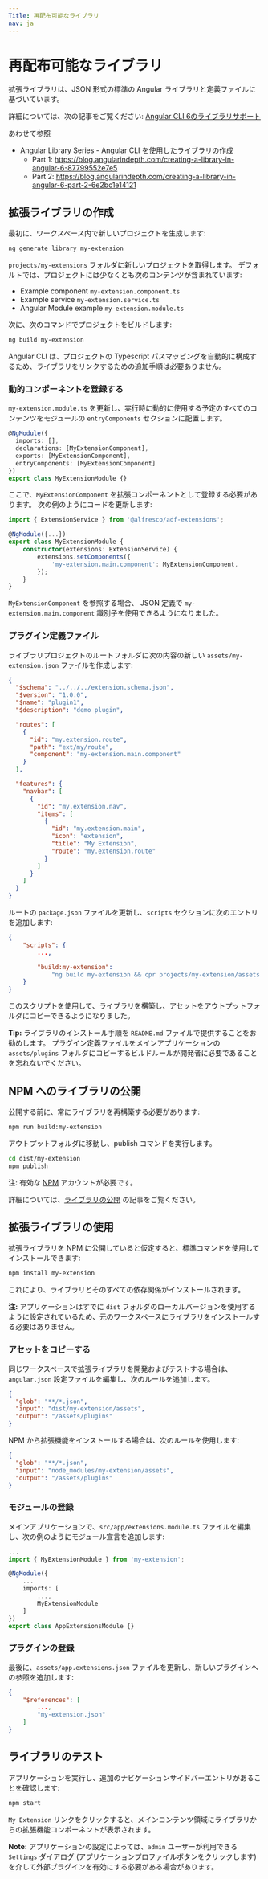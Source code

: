 ```yaml
---
Title: 再配布可能なライブラリ
nav: ja
---
```


# 再配布可能なライブラリ

拡張ライブラリは、JSON 形式の標準の Angular ライブラリと定義ファイルに基づいています。

詳細については、次の記事をご覧ください: [Angular CLI 6のライブラリサポート](https://github.com/angular/angular-cli/wiki/stories-create-library#library-support-in-angular-cli-6)

あわせて参照

- Angular Library Series - Angular CLI を使用したライブラリの作成
  - Part 1: https://blog.angularindepth.com/creating-a-library-in-angular-6-87799552e7e5
  - Part 2: https://blog.angularindepth.com/creating-a-library-in-angular-6-part-2-6e2bc1e14121

## 拡張ライブラリの作成

最初に、ワークスペース内で新しいプロジェクトを生成します:

```sh
ng generate library my-extension
```

`projects/my-extensions` フォルダに新しいプロジェクトを取得します。
デフォルトでは、プロジェクトには少なくとも次のコンテンツが含まれています:

- Example component `my-extension.component.ts`
- Example service `my-extension.service.ts`
- Angular Module example `my-extension.module.ts`

次に、次のコマンドでプロジェクトをビルドします:

```sh
ng build my-extension
```

Angular CLI は、プロジェクトの Typescript パスマッピングを自動的に構成するため、ライブラリをリンクするための追加手順は必要ありません。

### 動的コンポーネントを登録する

`my-extension.module.ts` を更新し、実行時に動的に使用する予定のすべてのコンテンツをモジュールの `entryComponents` セクションに配置します。

```typescript
@NgModule({
  imports: [],
  declarations: [MyExtensionComponent],
  exports: [MyExtensionComponent],
  entryComponents: [MyExtensionComponent]
})
export class MyExtensionModule {}
```

ここで、`MyExtensionComponent` を拡張コンポーネントとして登録する必要があります。
次の例のようにコードを更新します:

```typescript
import { ExtensionService } from '@alfresco/adf-extensions';

@NgModule({...})
export class MyExtensionModule {
    constructor(extensions: ExtensionService) {
        extensions.setComponents({
            'my-extension.main.component': MyExtensionComponent,
        });
    }
}
```

`MyExtensionComponent` を参照する場合、
JSON 定義で `my-extension.main.component` 識別子を使用できるようになりました。

### プラグイン定義ファイル

ライブラリプロジェクトのルートフォルダに次の内容の新しい `assets/my-extension.json` ファイルを作成します:

```json
{
  "$schema": "../../../extension.schema.json",
  "$version": "1.0.0",
  "$name": "plugin1",
  "$description": "demo plugin",

  "routes": [
    {
      "id": "my.extension.route",
      "path": "ext/my/route",
      "component": "my-extension.main.component"
    }
  ],

  "features": {
    "navbar": [
      {
        "id": "my.extension.nav",
        "items": [
          {
            "id": "my.extension.main",
            "icon": "extension",
            "title": "My Extension",
            "route": "my.extension.route"
          }
        ]
      }
    ]
  }
}
```

ルートの `package.json` ファイルを更新し、`scripts` セクションに次のエントリを追加します:

```json
{
    "scripts": {
        ...,

        "build:my-extension":
            "ng build my-extension && cpr projects/my-extension/assets dist/my-extension/assets --deleteFirst"
    }
}
```

このスクリプトを使用して、ライブラリを構築し、アセットをアウトプットフォルダにコピーできるようになりました。

**Tip:** ライブラリのインストール手順を `README.md` ファイルで提供することをお勧めします。
プラグイン定義ファイルをメインアプリケーションの `assets/plugins` フォルダにコピーするビルドルールが開発者に必要であることを忘れないでください。

## NPM へのライブラリの公開

公開する前に、常にライブラリを再構築する必要があります:

```sh
npm run build:my-extension
```

アウトプットフォルダに移動し、publish コマンドを実行します。

```sh
cd dist/my-extension
npm publish
```

注: 有効な [NPM](https://www.npmjs.com/) アカウントが必要です。

詳細については、[ライブラリの公開](https://github.com/angular/angular-cli/wiki/stories-create-library#publishing-your-library) の記事をご覧ください。

## 拡張ライブラリの使用

拡張ライブラリを NPM に公開していると仮定すると、標準コマンドを使用してインストールできます:

```sh
npm install my-extension
```

これにより、ライブラリとそのすべての依存関係がインストールされます。

**注:** アプリケーションはすでに `dist` フォルダのローカルバージョンを使用するように設定されているため、元のワークスペースにライブラリをインストールする必要はありません。

### アセットをコピーする

同じワークスペースで拡張ライブラリを開発およびテストする場合は、`angular.json` 設定ファイルを編集し、次のルールを追加します。

```json
{
  "glob": "**/*.json",
  "input": "dist/my-extension/assets",
  "output": "/assets/plugins"
}
```

NPM から拡張機能をインストールする場合は、次のルールを使用します:

```json
{
  "glob": "**/*.json",
  "input": "node_modules/my-extension/assets",
  "output": "/assets/plugins"
}
```

### モジュールの登録

メインアプリケーションで、`src/app/extensions.module.ts` ファイルを編集し、次の例のようにモジュール宣言を追加します:

```typescript
...
import { MyExtensionModule } from 'my-extension';

@NgModule({
    ...
    imports: [
        ...,
        MyExtensionModule
    ]
})
export class AppExtensionsModule {}
```

### プラグインの登録

最後に、`assets/app.extensions.json` ファイルを更新し、新しいプラグインへの参照を追加します:

```json
{
    "$references": [
        ...,
        "my-extension.json"
    ]
}
```

## ライブラリのテスト

アプリケーションを実行し、追加のナビゲーションサイドバーエントリがあることを確認します:

```sh
npm start
```

`My Extension` リンクをクリックすると、メインコンテンツ領域にライブラリからの拡張機能コンポーネントが表示されます。

**Note:** アプリケーションの設定によっては、`admin` ユーザーが利用できる `Settings` ダイアログ (アプリケーションプロファイルボタンをクリックします) を介して外部プラグインを有効にする必要がある場合があります。
